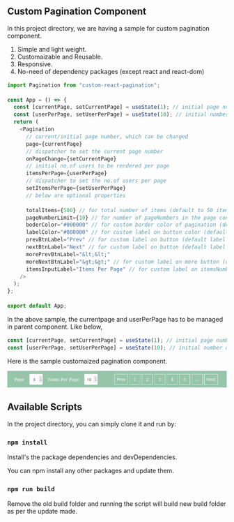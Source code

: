 ## Custom Pagination Component

In this project directory, we are having a sample for custom pagination component.

1. Simple and light weight.
1. Customaizable and Reusable.
1. Responsive.
1. No-need of dependency packages (except react and react-dom)

```javascript
import Pagination from "custom-react-pagination";

const App = () => {
  const [currentPage, setCurrentPage] = useState(1); // initial page number to start.
  const [userPerPage, setUserPerPage] = useState(10); // initial number of users per page to start.
  return (
    <Pagination
      // current/initial page number, which can be changed
      page={currentPage}
      // dispatcher to set the current page number
      onPageChange={setCurrentPage}
      // initial no.of users to be rendered per page
      itemsPerPage={userPerPage}
      // dispatcher to set the no.of users per page
      setItemsPerPage={setUserPerPage}
      // below are optional properties

      totalItems={500} // for total number of items (default to 50 items)
      pageNumberLimit={10} // for number of pageNumbers in the page controller (default to 5 page numbers)
      boderColor="#000000" // for custom border color of pagination (default color "#fff" which is white color)
      labelColor="#000000" // for custom label on button color (default color "#fff" which is white color)
      prevBtnLabel="Prev" // for custom label on button (default label "Prev")
      nextBtnLabel="Next" // for custom label on button (default label "Next")
      morePrevBtnLabel="&lt;&lt;"
      moreNextBtnLabel="&gt;&gt;" // for custom label on more button (default label "&hellip;" which is "..." )
      itemsInputLabel="Items Per Page" // for custom label on itemsNumber input field (default label "Items Per Page")
    />
  );
};

export default App;
```

In the above sample, the currentpage and userPerPage has to be managed in parent component. Like below,

```javascript
const [currentPage, setCurrentPage] = useState(1); // initial page number to start.
const [userPerPage, setUserPerPage] = useState(10); // initial number of users per page to start.
```

Here is the sample customaized pagination component.

![Sample Image](/sample-pagination.png)

## Available Scripts

In the project directory, you can simply clone it and run by:

### `npm install`

Install's the package dependencies and devDependencies.

You can npm install any other packages and update them.

### `npm run build`

Remove the old build folder and running the script will build new build folder as per the update made.
